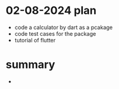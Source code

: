 # 02-08-2024 plan
- code a calculator by dart as a pcakage
- code test cases for the package
- tutorial of flutter


# summary
-